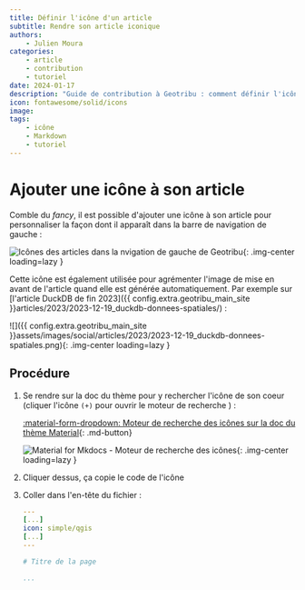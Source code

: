 ```yaml
---
title: Définir l'icône d'un article
subtitle: Rendre son article iconique
authors:
    - Julien Moura
categories:
    - article
    - contribution
    - tutoriel
date: 2024-01-17
description: "Guide de contribution à Geotribu : comment définir l'icône d'un article pour le menu de navigation et la 'social card'."
icon: fontawesome/solid/icons
image:
tags:
    - icône
    - Markdown
    - tutoriel
---
```


# Ajouter une icône à son article

Comble du _fancy_, il est possible d'ajouter une icône à son article pour personnaliser la façon dont il apparaît dans la barre de navigation de gauche :

![Icônes des articles dans la nvigation de gauche de Geotribu](https://cdn.geotribu.fr/img/internal/contribution/icone_pages/icones_pages_navigation_gauche.webp){: .img-center loading=lazy }

Cette icône est également utilisée pour agrémenter l'image de mise en avant de l'article quand elle est générée automatiquement. Par exemple sur [l'article DuckDB de fin 2023]({{ config.extra.geotribu_main_site }}articles/2023/2023-12-19_duckdb-donnees-spatiales/) :

![]({{ config.extra.geotribu_main_site }}assets/images/social/articles/2023/2023-12-19_duckdb-donnees-spatiales.png){: .img-center loading=lazy }

## Procédure

1. Se rendre sur la doc du thème pour y rechercher l'icône de son coeur (cliquer l'icône `(+)` pour ouvrir le moteur de recherche ) :

    [:material-form-dropdown: Moteur de recherche des icônes sur la doc du thème Material](https://squidfunk.github.io/mkdocs-material/reference/#setting-the-page-icon){: .md-button}

    ![Material for Mkdocs - Moteur de recherche des icônes](https://cdn.geotribu.fr/img/internal/contribution/icone_pages/chercher_icone_pages.webp){: .img-center loading=lazy }

1. Cliquer dessus, ça copie le code de l'icône
1. Coller dans l'en-tête du fichier :

    ```yaml
    ---
    [...]
    icon: simple/qgis
    [...]
    ---

    # Titre de la page

    ...
    ```
